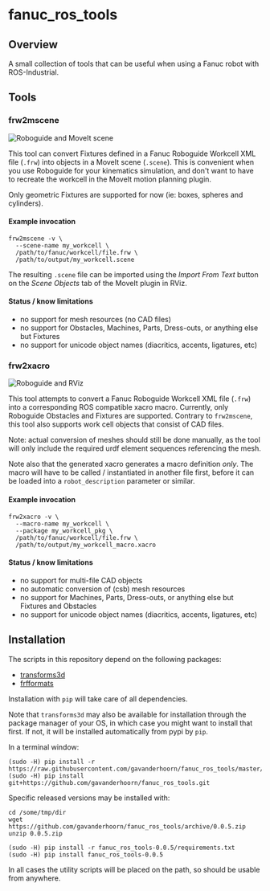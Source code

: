 # fanuc_ros_tools


## Overview

A small collection of tools that can be useful when using a Fanuc robot with ROS-Industrial.


## Tools

### frw2mscene

![Roboguide and MoveIt scene](https://raw.github.com/gavanderhoorn/fanuc_ros_tools/screenshots/imgs/frw2mscene_example.png)

This tool can convert Fixtures defined in a Fanuc Roboguide Workcell XML file (`.frw`) into objects in a MoveIt scene (`.scene`). This is convenient when you use Roboguide for your kinematics simulation, and don't want to have to recreate the workcell in the MoveIt motion planning plugin.

Only geometric Fixtures are supported for now (ie: boxes, spheres and cylinders).

#### Example invocation

```shell
frw2mscene -v \
  --scene-name my_workcell \
  /path/to/fanuc/workcell/file.frw \
  /path/to/output/my_workcell.scene
```

The resulting `.scene` file can be imported using the *Import From Text* button on the *Scene Objects* tab of the MoveIt plugin in RViz.

#### Status / know limitations

 - no support for mesh resources (no CAD files)
 - no support for Obstacles, Machines, Parts, Dress-outs, or anything else but Fixtures
 - no support for unicode object names (diacritics, accents, ligatures, etc)

### frw2xacro

![Roboguide and RViz](https://raw.github.com/gavanderhoorn/fanuc_ros_tools/screenshots/imgs/frw2xacro_example.png)

This tool attempts to convert a Fanuc Roboguide Workcell XML file (`.frw`) into a corresponding ROS compatible xacro macro. Currently, only Roboguide Obstacles and Fixtures are supported. Contrary to `frw2mscene`, this tool also supports work cell objects that consist of CAD files.

Note: actual conversion of meshes should still be done manually, as the tool will only include the required urdf element sequences referencing the mesh.

Note also that the generated xacro generates a macro definition _only_. The macro will have to be called / instantiated in another file first, before it can be loaded into a `robot_description` parameter or similar.

#### Example invocation

```shell
frw2xacro -v \
  --macro-name my_workcell \
  --package my_workcell_pkg \
  /path/to/fanuc/workcell/file.frw \
  /path/to/output/my_workcell_macro.xacro
```

#### Status / know limitations

 - no support for multi-file CAD objects
 - no automatic conversion of (csb) mesh resources
 - no support for Machines, Parts, Dress-outs, or anything else but Fixtures and Obstacles
 - no support for unicode object names (diacritics, accents, ligatures, etc)


## Installation

The scripts in this repository depend on the following packages:

 - [transforms3d][]
 - [frfformats][]

Installation with `pip` will take care of all dependencies.

Note that `transforms3d` may also be available for installation through the package manager of your OS, in which case you might want to install that first. If not, it will be installed automatically from pypi by `pip`.

In a terminal window:

```shell
(sudo -H) pip install -r https://raw.githubusercontent.com/gavanderhoorn/fanuc_ros_tools/master/requirements.txt
(sudo -H) pip install git+https://github.com/gavanderhoorn/fanuc_ros_tools.git
```

Specific released versions may be installed with:

```shell
cd /some/tmp/dir
wget https://github.com/gavanderhoorn/fanuc_ros_tools/archive/0.0.5.zip
unzip 0.0.5.zip

(sudo -H) pip install -r fanuc_ros_tools-0.0.5/requirements.txt
(sudo -H) pip install fanuc_ros_tools-0.0.5
```

In all cases the utility scripts will be placed on the path, so should be usable from anywhere.




[transforms3d]: https://github.com/matthew-brett/transforms3d
[frfformats]: https://github.com/gavanderhoorn/frfformats

